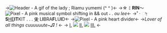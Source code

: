 ->![Header - A gif of the lady ; Riamu yumemi (^ ^ )](https://i.postimg.cc/SKJycPzY/original-1-1.gif)<-
->☆ ﾐ **RIN**〜![Pixel - A pink musical symbol shifting in && out](https://i.postimg.cc/nzRZYxYq/08ff89bd.gif)  ˖ . *ou* *lee*<-
->˚ · ೀ **S**[HE](https://en.pronouns.page/@ant_fucker98)**IT**KIT . . . [⚢](https://rentry.co/rinsflags)  L**I**BRA**F**LU**I**D<-
->![Pixel - A pink heart divider ](https://i.postimg.cc/SRn4gPD3/279030fc.gif)<-
->*Lover of all things cuuuuuute~♫ !* <-
-> [Ⅰ.](https://pin.it/1v2I6Mo)  ![](https://gifs.crd.co/assets/images/gallery14/fede8aac.gif?v=77383643) [Ⅱ.](https://www.tumblr.com/sakura-miku-my-love?source=share)  ![](https://gifs.crd.co/assets/images/gallery14/fede8aac.gif?v=77383643) [Ⅲ.](https://rentry.co/rins-links) <-